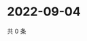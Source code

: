 # 2022-09-04

共 0 条

<!-- BEGIN WEIBO -->
<!-- 最后更新时间 Sun Sep 04 2022 14:19:30 GMT+0800 (China Standard Time) -->

<!-- END WEIBO -->
